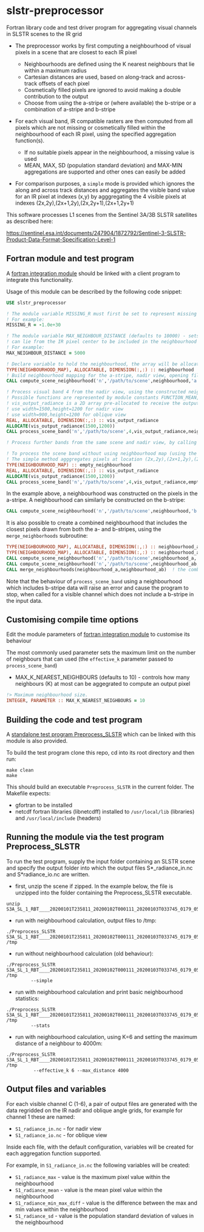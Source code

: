 # slstr-preprocessor

Fortran library code and test driver program for aggregating visual channels in SLSTR scenes to the IR grid

* The preprocessor works by first computing a neighbourhood of visual pixels in a scene that are closest to each IR pixel
  
  * Neighbourhoods are defined using the K nearest neighbours that lie within a maximum radius
  * Cartesian distances are used, based on along-track and across-track offsets of each pixel
  * Cosmetically filled pixels are ignored to avoid making a double contribution to the output
  * Choose from using the a-stripe or (where available) the b-stripe or a combination of a-stripe and b-stripe
    
* For each visual band, IR compatible rasters are then computed from all pixels which are not missing or cosmetically filled within
  the neighbourhood of each IR pixel, using the specified aggregation function(s).

  * If no suitable pixels appear in the neighbourhood, a missing value is used
  * MEAN, MAX, SD (population standard deviation) and MAX-MIN aggregations are supported and other ones can easily be added
    
* For comparison purposes, a `simple` mode is provided which ignores the along and across track distances and aggregates the visible
  band value for an IR pixel at indexes (x,y) by agggregating the 4 visible pixels at indexes (2x,2y),(2x+1,2y),(2x,2y+1),(2x+1,2y+1)
  
This software processes L1 scenes from the Sentinel 3A/3B SLSTR satellites as described here:

https://sentinel.esa.int/documents/247904/1872792/Sentinel-3-SLSTR-Product-Data-Format-Specification-Level-1

## Fortran module and test program

A [fortran integration module](SLSTR_Preprocessor.f90) should be linked with a client program to integrate this functionality.

Usage of this module can be described by the following code snippet:

```f90
USE slstr_preprocessor

! The module variable MISSING_R must first be set to represent missing values in array data returned by the module
! For example:
MISSING_R = -1.0e+30

! The module variable MAX_NEIGHBOUR_DISTANCE (defaults to 10000) - sets the maximum distance in metres a VIS pixel 
! can lie from the IR pixel center to be included in the neighbourhood calculation
! For example:
MAX_NEIGHBOUR_DISTANCE = 5000 

! Declare variable to hold the neighbourhood, the array will be allocated inside the compute_scene_neighbourhood
TYPE(NEIGHBOURHOOD_MAP), ALLOCATABLE, DIMENSION(:,:) :: neighbourhood
! Build neighbourhood mapping for the a-stripe, nadir view, opening files as needed from scene folder
CALL compute_scene_neighbourhood('n','/path/to/scene',neighbourhood,'a')

! Process visual band 4 from the nadir view, using the constructed neighbourhood mapping, and applying the mean function
! Possible functions are represented by module constants FUNCTION_MEAN, FUNCTION_MAX, FUNCTION_MIN_MAX_DIFF, FUNCTION_SD
! vis_output_radiance is a 2D array pre-allocated to receive the output.  Use up to the 5 nearest neighbours.
! use width=1500,height=1200 for nadir view
! use width=900,height=1200 for oblique view
REAL, ALLOCATABLE, DIMENSION(:,:) :: vis_output_radiance
ALLOCATE(vis_output_radiance(1500,1200))
CALL process_scene_band('n','/path/to/scene',4,vis_output_radiance,neighbourhood,5,FUNCTION_MEAN)

! Process further bands from the same scene and nadir view, by calling process_scene_band further times

! To process the scene band without using neighbourhood map (using the simple method) do not build the neighbourhood 
! The simple method agggregates pixels at location (2x,2y),(2x+1,2y),(2x,2y+1),(2x+1,2y+1)
TYPE(NEIGHBOURHOOD_MAP) :: empty_neighbourhood
REAL, ALLOCATABLE, DIMENSION(:,:) :: vis_output_radiance
ALLOCATE(vis_output_radiance(1500,1200))
CALL process_scene_band('n','/path/to/scene',4,vis_output_radiance,empty_neighbourhood,0,FUNCTION_MEAN)
```

In the example above, a neighbourhood was constructed on the pixels in the a-stripe.  A neighbourhood can similarly be constructed on the b-stripe:

```f90
CALL compute_scene_neighbourhood('n','/path/to/scene',neighbourhood,'b')
```

It is also possible to create a combined neighbourhood that includes the closest pixels drawn from both the a- and b-stripes, 
using the `merge_neighborhoods` subroutine:

```f90
TYPE(NEIGHBOURHOOD_MAP), ALLOCATABLE, DIMENSION(:,:) :: neighbourhood_a
TYPE(NEIGHBOURHOOD_MAP), ALLOCATABLE, DIMENSION(:,:) :: neighbourhood_ab
CALL compute_scene_neighbourhood('n','/path/to/scene',neighbourhood_a,'a')
CALL compute_scene_neighbourhood('n','/path/to/scene',neighbourhood_ab,'b')
CALL merge_neighbourhoods(neighbourhood_a,neighbourhood_ab)  ! the combined a/b stripe neighborhood is then stored in neighbourhood_ab
```

Note that the behaviour of `process_scene_band` using a neighbourhood which includes b-stripe data will raise an error and cause the program to stop,
when called for a visible channel which does not include a b-stripe in the input data.

## Customising compile time options

Edit the module parameters of [fortran integration module](SLSTR_Preprocessor.f90) to customise its behaviour

The most commonly used parameter sets the maximum limit on the number of neighbours that can used (the `effective_k` parameter passed to `process_scene_band`)

* MAX_K_NEAREST_NEIGHBOURS (defaults to 10) - controls how many neighbours (K) at most can be aggegrated to compute an output pixel

```f90
!> Maximum neighbourhood size.
INTEGER, PARAMETER :: MAX_K_NEAREST_NEIGHBOURS = 10
```

## Building the code and test program

A [standalone test program Preprocess_SLSTR](Preprocess_SLSTR.f90) which can be linked with this module is also provided.

To build the test program clone this repo, cd into its root directory and then run:

```
make clean
make
```

This should build an executable `Preprocess_SLSTR` in the current folder.  The Makefile expects:

* gfortran to be installed
* netcdf fortran libraries (libnetcdff) installed to `/usr/local/lib` (libraries) and `/usr/local/include` (headers)

## Running the module via the test program Preprocess_SLSTR

To run the test program, supply the input folder containing an SLSTR scene 
and specify the output folder into which the output files S*_radiance_in.nc and S*radiance_io.nc are written.

* first, unzip the scene if zipped.  In the example below, the file is unzipped into the folder containing the Preprocess_SLSTR executable.

```
unzip S3A_SL_1_RBT____20200101T235811_20200102T000111_20200103T033745_0179_053_187_3420_LN2_O_NT_003.zip
```

* run with neighbourhood calculation, output files to /tmp:

```
./Preprocess_SLSTR S3A_SL_1_RBT____20200101T235811_20200102T000111_20200103T033745_0179_053_187_3420_LN2_O_NT_003.SEN3 /tmp
```

* run without neighbourhood calculation (old behaviour):

```
./Preprocess_SLSTR S3A_SL_1_RBT____20200101T235811_20200102T000111_20200103T033745_0179_053_187_3420_LN2_O_NT_003.SEN3 /tmp 
         --simple
```

* run with neighbourhood calculation and print basic neighbourhood statistics:

```
./Preprocess_SLSTR S3A_SL_1_RBT____20200101T235811_20200102T000111_20200103T033745_0179_053_187_3420_LN2_O_NT_003.SEN3 /tmp 
         --stats
```

* run with neighbourhood calculation, using K=6 and setting the maximum distance of a neighbour to 4000m:

```
./Preprocess_SLSTR S3A_SL_1_RBT____20200101T235811_20200102T000111_20200103T033745_0179_053_187_3420_LN2_O_NT_003.SEN3 /tmp 
          --effective_k 6 --max_distance 4000
```

## Output files and variables

For each visible channel C (1-6), a pair of output files are generated with the data regridded on the IR nadir and oblique angle grids, for example for channel 1 these are named:

* `S1_radiance_in.nc` - for nadir view
* `S1_radiance_io.nc` - for oblique view

Inside each file, with the default configuration, variables will be created for each aggregation function supported.

For example, in `S1_radiance_in.nc` the following variables will be created:

* `S1_radiance_max` - value is the maximum pixel value within the neighbourhood
* `S1_radiance_mean` - value is the mean pixel value within the neighbourhood
* `S1_radiance_min_max_diff` - value is the difference between the max and min values within the neighbourhood
* `S1_radiance_sd` - value is the population standard deviation of values in the neighbourhood

